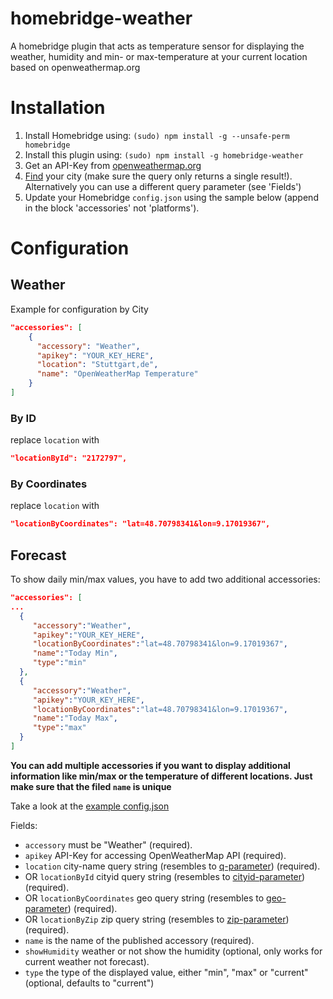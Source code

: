 # homebridge-weather

A homebridge plugin that acts as temperature sensor for displaying the weather, humidity and min- or max-temperature at your current location based on openweathermap.org

# Installation

1. Install Homebridge using: `(sudo) npm install -g --unsafe-perm homebridge`
2. Install this plugin using: `(sudo) npm install -g homebridge-weather`
3. Get an API-Key from <a href="http://openweathermap.org">openweathermap.org</a>
4. <a href="https://openweathermap.org/city">Find</a> your city (make sure the query only returns a single result!). Alternatively you can use a different query parameter (see 'Fields')
5. Update your Homebridge `config.json` using the sample below (append in the block 'accessories' not 'platforms').

# Configuration

## Weather

Example for configuration by City

```json
"accessories": [
    {
      "accessory": "Weather",
      "apikey": "YOUR_KEY_HERE",
      "location": "Stuttgart,de",
      "name": "OpenWeatherMap Temperature"
    }
]
```

### By ID

replace `location` with

```json
"locationById": "2172797",
```

### By Coordinates

replace `location` with

```json
"locationByCoordinates": "lat=48.70798341&lon=9.17019367",
```


## Forecast

To show daily min/max values, you have to add two additional accessories:

```json
"accessories": [
...
  {
     "accessory":"Weather",
     "apikey":"YOUR_KEY_HERE",
     "locationByCoordinates":"lat=48.70798341&lon=9.17019367",
     "name":"Today Min",
     "type":"min"
  },
  {
     "accessory":"Weather",
     "apikey":"YOUR_KEY_HERE",
     "locationByCoordinates":"lat=48.70798341&lon=9.17019367",
     "name":"Today Max",
     "type":"max"
  }
]
```


**You can add multiple accessories if you want to display additional information like min/max or the temperature of different locations. Just make sure that the filed `name` is unique**

Take a look at the <a href="blob/master/config.example.json">example config.json</a>


Fields:

* `accessory` must be "Weather" (required).
* `apikey` API-Key for accessing OpenWeatherMap API (required).
* `location` city-name query string (resembles to <a href="https://openweathermap.org/current#name">q-parameter</a>) (required).
* OR `locationById` cityid query string (resembles to <a href="https://openweathermap.org/current#cityid">cityid-parameter</a>) (required).
* OR `locationByCoordinates` geo query string (resembles to <a href="https://openweathermap.org/current#geo">geo-parameter</a>) (required).
* OR `locationByZip` zip query string (resembles to <a href="https://openweathermap.org/current#zip">zip-parameter</a>) (required).
* `name` is the name of the published accessory (required).
* `showHumidity` weather or not show the humidity (optional, only works for current weather not forecast).
* `type` the type of the displayed value, either "min", "max" or "current" (optional, defaults to "current")